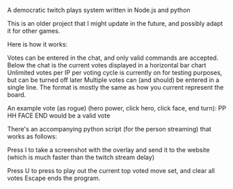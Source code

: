 A democratic twitch plays system written in Node.js and python


This is an older project that I might update in the future, and possibly adapt it for other games.


Here is how it works:


Votes can be entered in the chat, and only valid commands are accepted. Below the chat is the current votes displayed in a horizontal bar chart Unlimited votes per IP per voting cycle is currently on for testing purposes, but can be turned off later Multiple votes can (and should) be entered in a single line. The format is mostly the same as how you current represent the board.


An example vote (as rogue) (hero power, click hero, click face, end turn): PP HH FACE END would be a valid vote


There's an accompanying python script (for the person streaming) that works as follows:


Press I to take a screenshot with the overlay and send it to the website (which is much faster than the twitch stream delay)


Press U to press to play out the current top voted move set, and clear all votes Escape ends the program.
